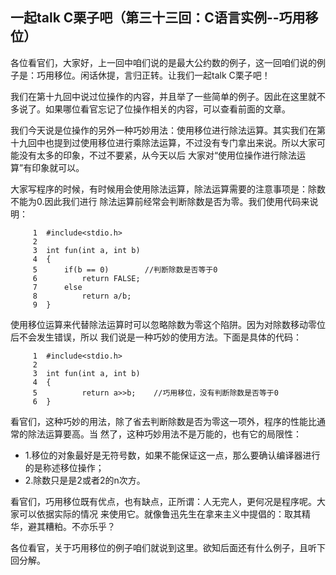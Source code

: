 ## 一起talk C栗子吧（第三十三回：C语言实例--巧用移位）

各位看官们，大家好，上一回中咱们说的是最大公约数的例子，这一回咱们说的例子是：巧用移位。闲话休提，言归正转。让我们一起talk C栗子吧！ 

我们在第十九回中说过位操作的内容，并且举了一些简单的例子。因此在这里就不多说了。如果哪位看官忘记了位操作相关的内容，可以查看前面的文章。

我们今天说是位操作的另外一种巧妙用法：使用移位进行除法运算。其实我们在第十九回中也提到过使用移位进行乘除法运算，不过没有专门拿出来说。所以大家可能没有太多的印象，不过不要紧，从今天以后
大家对“使用位操作进行除法运算”有印象就可以。

大家写程序的时候，有时候用会使用除法运算，除法运算需要的注意事项是：除数不能为0.因此我们进行
除法运算前经常会判断除数是否为零。我们使用代码来说明：
```
     1	#include<stdio.h>
     2	
     3	int fun(int a, int b)
     4	{
     5		if(b == 0)        //判断除数是否等于0
     6			return FALSE;
     7		else
     8			return a/b;
     9	}
```

使用移位运算来代替除法运算时可以忽略除数为零这个陷阱。因为对除数移动零位后不会发生错误，所以
我们说是一种巧妙的使用方法。下面是具体的代码：
```
     1	#include<stdio.h>
     2	
     3	int fun(int a, int b)
     4	{
     5			return a>>b;    //巧用移位，没有判断除数是否等于0
     6	}
```

看官们，这种巧妙的用法，除了省去判断除数是否为零这一项外，程序的性能比通常的除法运算要高。当
然了，这种巧妙用法不是万能的，也有它的局限性：
- 1.移位的对象最好是无符号数，如果不能保证这一点，那么要确认编译器进行的是称述移位操作；
- 2.除数只是是2或者2的n次方。

看官们，巧用移位既有优点，也有缺点，正所谓：人无完人，更何况是程序呢。大家可以依据实际的情况
来使用它。就像鲁迅先生在拿来主义中提倡的：取其精华，避其糟粕。不亦乐乎？

各位看官，关于巧用移位的例子咱们就说到这里。欲知后面还有什么例子，且听下回分解。
